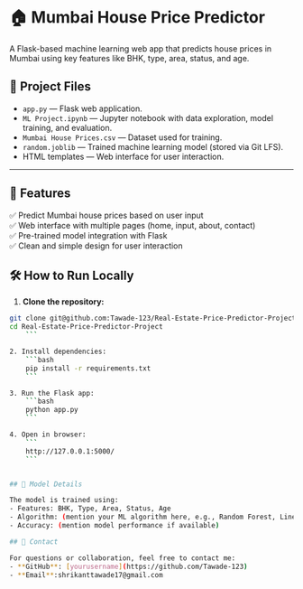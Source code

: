 # 🏠 Mumbai House Price Predictor

A Flask-based machine learning web app that predicts house prices in Mumbai using key features like BHK, type, area, status, and age.

## 📂 Project Files

- `app.py` — Flask web application.
- `ML Project.ipynb` — Jupyter notebook with data exploration, model training, and evaluation.
- `Mumbai House Prices.csv` — Dataset used for training.
- `random.joblib` — Trained machine learning model (stored via Git LFS).
- HTML templates — Web interface for user interaction.

---


## 🚀 Features

✅ Predict Mumbai house prices based on user input  
✅ Web interface with multiple pages (home, input, about, contact)  
✅ Pre-trained model integration with Flask  
✅ Clean and simple design for user interaction

## 🛠 How to Run Locally

1. **Clone the repository:**
```bash
git clone git@github.com:Tawade-123/Real-Estate-Price-Predictor-Project.git
cd Real-Estate-Price-Predictor-Project
    ```

2. Install dependencies:
    ```bash
    pip install -r requirements.txt
    ```

3. Run the Flask app:
    ```bash
    python app.py
    ```

4. Open in browser:
    ```
    http://127.0.0.1:5000/
    ```


## 🧪 Model Details

The model is trained using:
- Features: BHK, Type, Area, Status, Age
- Algorithm: (mention your ML algorithm here, e.g., Random Forest, Linear Regression, etc.)
- Accuracy: (mention model performance if available)

## 📧 Contact

For questions or collaboration, feel free to contact me:
- **GitHub**: [yourusername](https://github.com/Tawade-123)
- **Email**:shrikanttawade17@gmail.com
